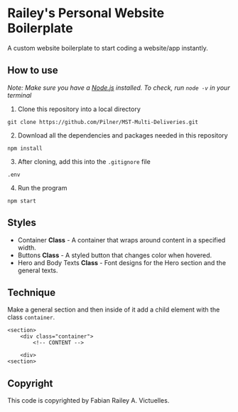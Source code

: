 # Railey's Personal Website Boilerplate

A custom website boilerplate to start coding a website/app instantly.

## How to use

*Note: Make sure you have a [Node.js](https://nodejs.org/en/) installed. To check, run `node -v` in your terminal*

1. Clone this repository into a local directory
```
git clone https://github.com/Pilner/MST-Multi-Deliveries.git
```
2. Download all the dependencies and packages needed in this repository
```
npm install
```
3. After cloning, add this into the `.gitignore` file
```
.env
```
4. Run the program
```
npm start
```

## Styles

* Container __Class__ - A container that wraps around content in a specified width.
* Buttons __Class__ - A styled button that changes color when hovered.
* Hero and Body Texts __Class__ - Font designs for the Hero section and the general texts.

## Technique

Make a general section and then inside of it add a child element with the class `container`.

```
<section>
	<div class="container">
		<!-- CONTENT -->

	<div>
<section>
```


## Copyright

This code is copyrighted by Fabian Railey A. Victuelles.
